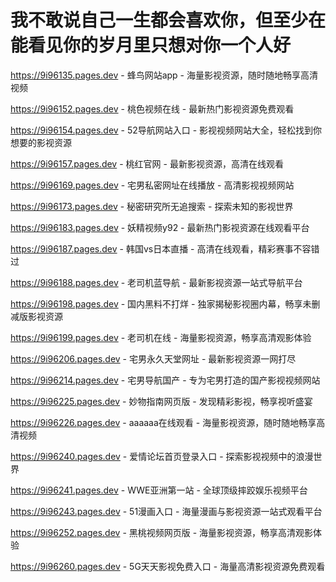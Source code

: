 # 我不敢说自己一生都会喜欢你，但至少在能看见你的岁月里只想对你一个人好

https://9i96135.pages.dev - 蜂鸟网站app - 海量影视资源，随时随地畅享高清视频

https://9i96152.pages.dev - 桃色视频在线 - 最新热门影视资源免费观看

https://9i96154.pages.dev - 52导航网站入口 - 影视视频网站大全，轻松找到你想要的影视资源

https://9i96157.pages.dev - 桃红官网 - 最新影视资源，高清在线观看

https://9i96169.pages.dev - 宅男私密网址在线播放 - 高清影视视频网站

https://9i96173.pages.dev - 秘密研究所无追搜索 - 探索未知的影视世界

https://9i96183.pages.dev - 妖精视频y92 - 最新热门影视资源在线观看平台

https://9i96187.pages.dev - 韩国vs日本直播 - 高清在线观看，精彩赛事不容错过

https://9i96188.pages.dev - 老司机蓝导航 - 最新影视资源一站式导航平台

https://9i96198.pages.dev - 国内黑料不打烊 - 独家揭秘影视圈内幕，畅享未删减版影视资源

https://9i96199.pages.dev - 老司机在线 - 海量影视资源，畅享高清观影体验

https://9i96206.pages.dev - 宅男永久天堂网址 - 最新影视资源一网打尽

https://9i96214.pages.dev - 宅男导航国产 - 专为宅男打造的国产影视视频网站

https://9i96225.pages.dev - 妙物指南网页版 - 发现精彩影视，畅享视听盛宴

https://9i96226.pages.dev - aaaaaa在线观看 - 海量影视资源，随时随地畅享高清视频

https://9i96240.pages.dev - 爱情论坛首页登录入口 - 探索影视视频中的浪漫世界

https://9i96241.pages.dev - WWE亚洲第一站 - 全球顶级摔跤娱乐视频平台

https://9i96243.pages.dev - 51漫画入口 - 海量漫画与影视资源一站式观看平台

https://9i96252.pages.dev - 黑桃视频网页版 - 海量影视资源，畅享高清观影体验

https://9i96260.pages.dev - 5G天天影视免费入口 - 海量高清影视资源免费观看
